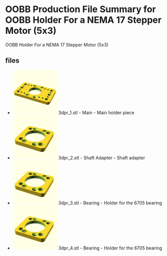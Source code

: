 # OOBB Production File Summary for OOBB Holder For a NEMA 17 Stepper Motor (5x3)
OOBB Holder For a NEMA 17 Stepper Motor (5x3)
## files

* ![image](images/3dpr_1_140.png) 3dpr_1.stl  - Main - Main holder piece  
* ![image](images/3dpr_2_140.png) 3dpr_2.stl  - Shaft Adapter - Shaft adapter  
* ![image](images/3dpr_3_140.png) 3dpr_3.stl  - Bearing - Holder for the 6705 bearing  
* ![image](images/3dpr_4_140.png) 3dpr_4.stl  - Bearing - Holder for the 6705 bearing  

